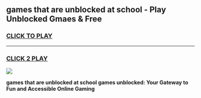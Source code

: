 
## games that are unblocked at school - Play Unblocked Gmaes & Free
<h3>
<a href="https://news.freeplayer.one?title=games_that_are_unblocked_at_school&ref=23F">CLICK TO PLAY</a></h3>
<hr>

<h3>
<a href="https://news.freeplayer.one?title=games_that_are_unblocked_at_school&ref=23F">CLICK 2 PLAY</a>
  
</h3>

<a href="https://news.freeplayer.one?title=games_that_are_unblocked_at_school&ref=23F/"><img src="https://clearcache.store/games.png"></a>


**games that are unblocked at school games unblocked: Your Gateway to Fun and Accessible Online Gaming**
